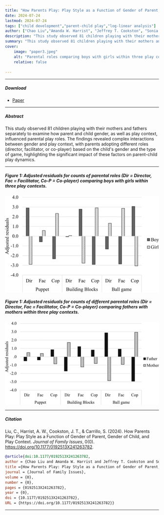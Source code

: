 ```yaml
---
title: "How Parents Play: Play Style as a Function of Gender of Parent, Gender of Child, and Play Context" 
date: 2024-07-24
lastmod: 2024-07-24
tags: ["child development","parent-child play","log-linear analysis"]
author: ["Chao Liu","Amanda W. Harrist", "Jeffrey T. Cookston", "Sonia Carrillo"]
description: "This study observed 81 children playing with their mothers and fathers separately to examine how parent and child gender, as well as play context, influenced parental play roles. The findings revealed complex interactions between gender and play context, with parents adopting different roles (director, facilitator, or co-player) based on the child's gender and the type of game, highlighting the significant impact of these factors on parent-child play dynamics." 
summary: "This study observed 81 children playing with their mothers and fathers separately to examine how parent and child gender, as well as play context, influenced parental play roles. The findings revealed complex interactions between gender and play context, with parents adopting different roles (director, facilitator, or co-player) based on the child's gender and the type of game, highlighting the significant impact of these factors on parent-child play dynamics."
cover:
    image: "paper3.jpeg"
    alt: "Parental roles comparing boys with girls within three play contexts."
    relative: false

---
```


---

##### Download

+ [Paper](https://journals.sagepub.com/doi/full/10.1177/0192513X241263782)

---

##### Abstract

This study observed 81 children playing with their mothers and fathers separately to examine how parent and child gender, as well as play context, influenced parental play roles. The findings revealed complex interactions between gender and play context, with parents adopting different roles (director, facilitator, or co-player) based on the child's gender and the type of game, highlighting the significant impact of these factors on parent-child play dynamics.

---

##### Figure 1: Adjusted residuals for counts of parental roles (Dir = Director, Fac = Facilitator, Co-P = Co-player) comparing boys with girls within three play contexts. 

![](paper3.jpeg)

##### Figure 1: Adjusted residuals for counts of different parental roles (Dir = Director, Fac = Facilitator, Co-P = Co-player) comparing fathers with mothers within three play contexts.

![](paper3_2.jpeg)

---

##### Citation

Liu, C., Harrist, A. W., Cookston, J. T., & Carrillo, S. (2024). How Parents Play: Play Style as a Function of Gender of Parent, Gender of Child, and Play Context. *Journal of Family Issues*, 0(0). https://doi.org/10.1177/0192513X241263782.

```BibTeX
@article{doi:10.1177/0192513X241263782,
author = {Chao Liu and Amanda W. Harrist and Jeffrey T. Cookston and Sonia Carrillo},
title ={How Parents Play: Play Style as a Function of Gender of Parent, Gender of Child, and Play Context},
journal = {Journal of Family Issues},
volume = {0},
number = {0},
pages = {0192513X241263782},
year = {0},
doi = {10.1177/0192513X241263782},
URL = {https://doi.org/10.1177/0192513X241263782}}
```

---

